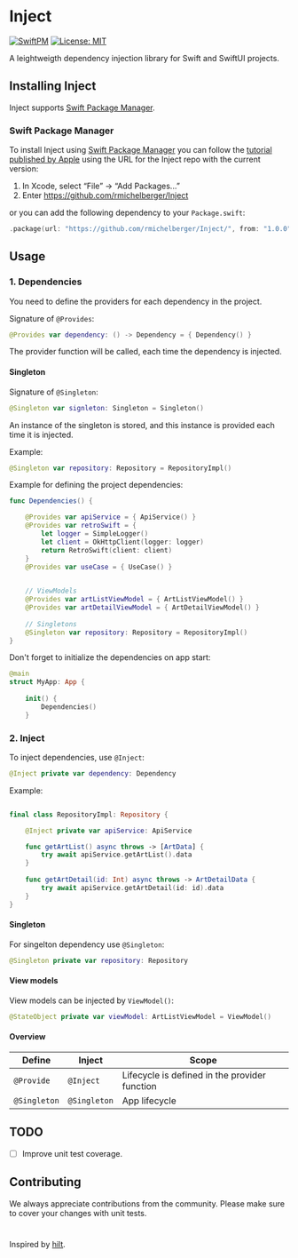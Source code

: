 # Inject

[![SwiftPM](https://img.shields.io/badge/SPM-supported-DE5C43.svg?style=flat)](https://swift.org/package-manager/) [![License: MIT](https://img.shields.io/badge/License-MIT-yellow.svg)](https://opensource.org/licenses/MIT)

A leightweigth dependency injection library for Swift and SwiftUI projects.


## Installing Inject
Inject supports [Swift Package Manager](https://www.swift.org/package-manager/).

### Swift Package Manager

To install Inject using [Swift Package Manager](https://github.com/apple/swift-package-manager) you can follow the [tutorial published by Apple](https://developer.apple.com/documentation/xcode/adding_package_dependencies_to_your_app) using the URL for the Inject repo with the current version:

1. In Xcode, select “File” → “Add Packages...”
1. Enter https://github.com/rmichelberger/Inject

or you can add the following dependency to your `Package.swift`:

```swift
.package(url: "https://github.com/rmichelberger/Inject/", from: "1.0.0")
```

## Usage

### 1. Dependencies 

You need to define the providers for each dependency in the project.

Signature of `@Provides`:

```swift
@Provides var dependency: () -> Dependency = { Dependency() }
```
The provider function will be called, each time the dependency is injected.

#### Singleton
Signature of `@Singleton`:
```swift
@Singleton var signleton: Singleton = Singleton()
```
An instance of the singleton is stored, and this instance is provided each time it is injected.

Example: 
```swift
@Singleton var repository: Repository = RepositoryImpl()
```

Example for defining the project dependencies:
```swift
func Dependencies() {

    @Provides var apiService = { ApiService() }
    @Provides var retroSwift = {
        let logger = SimpleLogger()
        let client = OkHttpClient(logger: logger)
        return RetroSwift(client: client)
    }
    @Provides var useCase = { UseCase() }
        

    // ViewModels
    @Provides var artListViewModel = { ArtListViewModel() }
    @Provides var artDetailViewModel = { ArtDetailViewModel() }
    
    // Singletons
    @Singleton var repository: Repository = RepositoryImpl()
}
```

Don't forget to initialize the dependencies on app start:
```swift
@main
struct MyApp: App {
    
    init() {
        Dependencies()
    }
```

### 2. Inject

To inject dependencies, use `@Inject`:

```swift
@Inject private var dependency: Dependency
```
Example:
```swift

final class RepositoryImpl: Repository {

    @Inject private var apiService: ApiService

    func getArtList() async throws -> [ArtData] {
        try await apiService.getArtList().data
    }
    
    func getArtDetail(id: Int) async throws -> ArtDetailData {
        try await apiService.getArtDetail(id: id).data
    }
}
```

#### Singleton
For singelton dependency use `@Singleton`:
```swift
@Singleton private var repository: Repository
```
#### View models

View models can be injected by `ViewModel()`:
```swift
@StateObject private var viewModel: ArtListViewModel = ViewModel()
```
#### Overview

 Define | Inject | Scope
 --- | --- | ---
 `@Provide` | `@Inject` | Lifecycle is defined in the provider function
 `@Singleton` | `@Singleton` | App lifecycle


## TODO

- [ ] Improve unit test coverage.

## Contributing

We always appreciate contributions from the community.
Please make sure to cover your changes with unit tests.

#
Inspired by [hilt](https://dagger.dev/hilt/).


